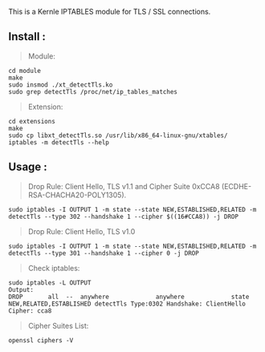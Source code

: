 This is a Kernle IPTABLES module for TLS / SSL connections.

## **Install :**

> Module:

    cd module
    make
    sudo insmod ./xt_detectTls.ko
    sudo grep detectTls /proc/net/ip_tables_matches 

> Extension:

    cd extensions
    make
    sudo cp libxt_detectTls.so /usr/lib/x86_64-linux-gnu/xtables/
    iptables -m detectTls --help

## **Usage :**

> Drop Rule: Client Hello, TLS v1.1 and Cipher Suite 0xCCA8
> (ECDHE-RSA-CHACHA20-POLY1305).

    sudo iptables -I OUTPUT 1 -m state --state NEW,ESTABLISHED,RELATED -m detectTls --type 302 --handshake 1 --cipher $((16#CCA8)) -j DROP

> Drop Rule: Client Hello, TLS v1.0

    sudo iptables -I OUTPUT 1 -m state --state NEW,ESTABLISHED,RELATED -m detectTls --type 301 --handshake 1 --cipher 0 -j DROP

> Check iptables:

    sudo iptables -L OUTPUT
    Output:
    DROP       all  --  anywhere             anywhere             state NEW,RELATED,ESTABLISHED detectTls Type:0302 Handshake: ClientHello Cipher: cca8


> Cipher Suites List:

    openssl ciphers -V

